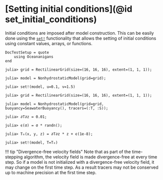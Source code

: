 # [Setting initial conditions](@id set_initial_conditions)

Initial conditions are imposed after model construction. This can be easily done using
the [`set!`](@ref) functionality that allows the setting of initial conditions using
constant values, arrays, or functions.

```@meta
DocTestSetup = quote
    using Oceananigans
end
```

```jldoctest
julia> grid = RectilinearGrid(size=(16, 16, 16), extent=(1, 1, 1));

julia> model = NonhydrostaticModel(grid=grid);

julia> set!(model, u=0.1, v=1.5)
```

```jldoctest
julia> grid = RectilinearGrid(size=(16, 16, 16), extent=(1, 1, 1));

julia> model = NonhydrostaticModel(grid=grid, buoyancy=SeawaterBuoyancy(), tracers=(:T, :S));

julia> ∂T∂z = 0.01;

julia> ϵ(σ) = σ * randn();

julia> T₀(x, y, z) = ∂T∂z * z + ϵ(1e-8);

julia> set!(model, T=T₀)
```

!!! tip "Divergence-free velocity fields"
    Note that as part of the time-stepping algorithm, the velocity field is made
    divergence-free at every time step. So if a model is not initialized with a
    divergence-free velocity field, it may change on the first time step. As a result
    tracers may not be conserved up to machine precision at the first time step.
